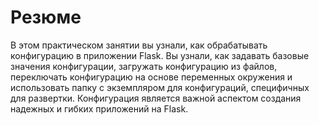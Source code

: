 # Резюме

В этом практическом занятии вы узнали, как обрабатывать конфигурацию в приложении Flask. Вы узнали, как задавать базовые значения конфигурации, загружать конфигурацию из файлов, переключать конфигурацию на основе переменных окружения и использовать папку с экземпляром для конфигураций, специфичных для развертки. Конфигурация является важной аспектом создания надежных и гибких приложений на Flask.
